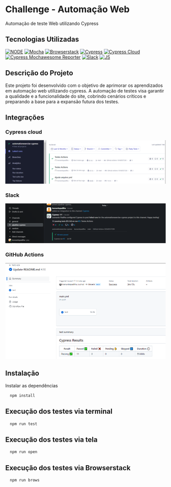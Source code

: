 # Challenge - Automação Web

Automação de teste Web utilizando Cypress

## Tecnologias Utilizadas

[![NODE](https://img.shields.io/badge/License-node-green.svg)](https://nodejs.org/en)
[![Mocha](https://img.shields.io/badge/license-mocha-red.svg)](https://mochajs.org/)
[![Browserstack](https://img.shields.io/badge/license-browserstack-orange.svg)](https://www.browserstack.com/)
[![Cypress](https://img.shields.io/badge/license-cypress-blue.svg)](https://www.cypress.io/)
[![Cypress Cloud](https://img.shields.io/badge/license-cypress-cloud-blue.svg)](https://docs.cypress.io/guides/cloud/introduction)
[![Cypress Mochawesome Reporter](https://img.shields.io/badge/license-cypress-mochawesome-reporter-gree.svg)](https://www.npmjs.com/package/cypress-mochawesome-reporter)
[![Slack](https://img.shields.io/badge/license-slack-green.svg)](https://slack.com/intl/pt-br)
[![JS](https://img.shields.io/badge/license-javascript-blue.svg)](https://developer.mozilla.org/en-US/docs/Web/JavaScript)

## Descrição do Projeto

Este projeto foi desenvolvido com o objetivo de aprimorar os aprendizados em automação web utilizando cypress. A automação de testes visa garantir a qualidade e a funcionalidade do site, cobrindo cenários críticos e preparando a base para a expansão futura dos testes.

## Integrações

### Cypress cloud

<img src="./images/cypress_cloud.png">

### Slack

<img src="./images/slack.png">

### GitHub Actions

<img src="./images/actions.png">


## Instalação

Instalar as dependências

```bash
  npm install
```

## Execução dos testes via terminal

```bash
  npm run test
```

## Execução dos testes via tela

```bash
  npm run open
```

## Execução dos testes via Browserstack

```bash
  npm run brows
```